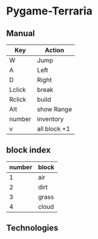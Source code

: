 # Pygame-Terraria

## Manual
| Key | Action |
|---|------|
| W | Jump |
| A | Left |
| D | Right |
| Lclick | break |
| Rclick | build |
| Alt | show Range |
| number | inventory |
| v | all block +1 |

## block index
 | number | block |
 |---| --- |
 | 1 | air |
 | 2 | dirt|
 | 3 | grass |
 | 4 | cloud |
 
## Technologies
